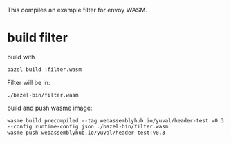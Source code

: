 This compiles an example filter for envoy WASM.

# build filter
build with
```
bazel build :filter.wasm
```

Filter will be in:
```
./bazel-bin/filter.wasm
```

build and push  wasme image:
```
wasme build precompiled --tag webassemblyhub.io/yuval/header-test:v0.3 --config runtime-config.json ./bazel-bin/filter.wasm
wasme push webassemblyhub.io/yuval/header-test:v0.3
```
